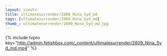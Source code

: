 ```yaml
--- 
layout: sieutv
title: ultimatesurrender/2809_Nina_Syd_md
tags: [ultimatesurrender/2809_Nina_Syd_md]
thumb_: ultimatesurrender/2809_Nina_Syd_md.jpg
---
```

{% include tvpro key="http://admin.fetishbox.com/_content/ultimatesurrender/2809_Nina_Syd_md.mp4" %} 

